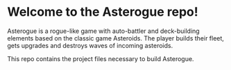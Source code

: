 # Welcome to the Asterogue repo!

Asterogue is a rogue-like game with auto-battler and deck-building elements based on the classic game Asteroids. The player builds their fleet, gets upgrades and destroys waves of incoming asteroids.

This repo contains the project files necessary to build Asterogue.